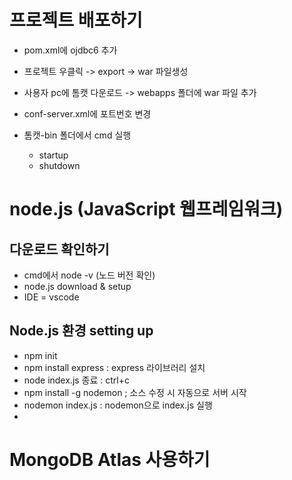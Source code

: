 # 프로젝트 배포하기
- pom.xml에 ojdbc6 추가
- 프로젝트 우클릭 -> export -> war 파일생성

- 사용자 pc에 톰캣 다운로드 -> webapps 폴더에 war 파일 추가
- conf-server.xml에 포트번호 변경
- 톰캣-bin 폴더에서 cmd 실행
	- startup
	- shutdown
	
# node.js (JavaScript 웹프레임워크)
## 다운로드 확인하기 
- cmd에서 node -v (노드 버전 확인)
- node.js download & setup
- IDE = vscode 

## Node.js 환경 setting up
- npm init
- npm install express : express 라이브러리 설치
- node index.js     종료 : ctrl+c
- npm install -g nodemon ; 소스 수정 시 자동으로 서버 시작
- nodemon index.js : nodemon으로 index.js 실행
- 

# MongoDB Atlas 사용하기

